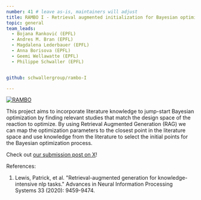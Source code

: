 ```yaml
---
number: 41 # leave as-is, maintainers will adjust
title: RAMBO I - Retrieval augmented initialization for Bayesian optimization strategy
topic: general
team_leads:
  - Bojana Ranković (EPFL)
  - Andres M. Bran (EPFL)
  - Magdalena Lederbauer (EPFL)
  - Anna Borisova (EPFL)
  - Geemi Wellawatte (EPFL)
  - Philippe Schwaller (EPFL)


github: schwallergroup/rambo-I

---
```


<div>
  <a href="https://twitter.com/6ojaHa/status/1773734082637095155" title="Play video">
    <div class="video-container">
      <img alt="RAMBO" src="https://video.twimg.com/ext_tw_video/1773717276400750592/pu/vid/avc1/1102x720/ZqAm0K0IcY3l78c6.mp4">
      <span class="play-button bi bi-play-fill"></span>
    </div>
  </a>
</div>

This project aims to incorporate literature knowledge to jump-start Bayesian optimization by finding relevant studies that match the design space of the reaction to optimize. By using Retrieval Augmented Generation (RAG) we can map the optimization parameters to the closest point in the literature space and use knowledge from the literature to select the initial points for the Bayesian optimization process. 

Check out [our submission post on X](https://twitter.com/6ojaHa/status/1773734082637095155)!

References:

1. Lewis, Patrick, et al. "Retrieval-augmented generation for knowledge-intensive nlp tasks." Advances in Neural Information Processing Systems 33 (2020): 9459-9474.
